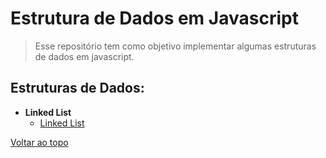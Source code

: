 # Estrutura de Dados em Javascript

> Esse repositório tem como objetivo implementar algumas estruturas de dados em javascript.
## Estruturas de Dados:
* **Linked List**
    * [Linked List](linked-list/)

[Voltar ao topo](#estrutura-de-dados-em-javascript)